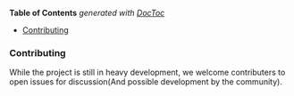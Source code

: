 <!-- START doctoc generated TOC please keep comment here to allow auto update -->
<!-- DON'T EDIT THIS SECTION, INSTEAD RE-RUN doctoc TO UPDATE -->
**Table of Contents**  *generated with [DocToc](https://github.com/thlorenz/doctoc)*

- [Contributing](#contributing)

<!-- END doctoc generated TOC please keep comment here to allow auto update -->

### Contributing

While the project is still in heavy development, we welcome contributers to open issues for discussion(And possible development by the community).